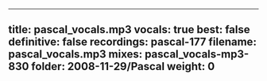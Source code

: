 
---
title: pascal_vocals.mp3
vocals: true
best: false
definitive: false
recordings: pascal-177
filename: pascal_vocals.mp3
mixes: pascal_vocals-mp3-830
folder: 2008-11-29/Pascal
weight: 0
---
